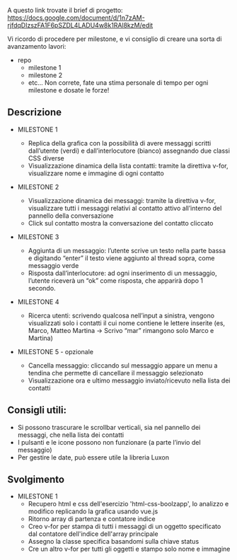 
A questo link trovate il brief di progetto:
https://docs.google.com/document/d/1n7zAM-rjfdqDIzszFA1F6pSZDL4LADU4w8k1RAl8kzM/edit

Vi ricordo di procedere per milestone, e vi consiglio di creare una sorta di avanzamento lavori:
- repo
    - milestone 1
    - milestone 2
    - etc...
Non correte, fate una stima personale di tempo per ogni milestone e dosate le forze!

## Descrizione
- MILESTONE 1
    - Replica della grafica con la possibilità di avere messaggi scritti dall’utente (verdi) e dall’interlocutore (bianco) assegnando due classi CSS diverse
    - Visualizzazione dinamica della lista contatti: tramite la direttiva v-for, visualizzare nome e immagine di ogni contatto

- MILESTONE 2
    - Visualizzazione dinamica dei messaggi: tramite la direttiva v-for, visualizzare tutti i messaggi relativi al contatto attivo all’interno del pannello della conversazione
    - Click sul contatto mostra la conversazione del contatto cliccato

- MILESTONE 3
    - Aggiunta di un messaggio: l’utente scrive un testo nella parte bassa e digitando “enter” il testo viene aggiunto al thread sopra, come messaggio verde
    - Risposta dall’interlocutore: ad ogni inserimento di un messaggio, l’utente riceverà un “ok” come risposta, che apparirà dopo 1 secondo.

- MILESTONE 4
    - Ricerca utenti: scrivendo qualcosa nell’input a sinistra, vengono visualizzati solo i contatti il cui nome contiene le lettere inserite (es, Marco, Matteo Martina -> Scrivo “mar” rimangono solo Marco e Martina)

- MILESTONE 5 - opzionale
    - Cancella messaggio: cliccando sul messaggio appare un menu a tendina che permette di cancellare il messaggio selezionato
    - Visualizzazione ora e ultimo messaggio inviato/ricevuto nella lista dei contatti

## Consigli utili:
- Si possono trascurare le scrollbar verticali, sia nel pannello dei messaggi, che nella lista dei contatti
- I pulsanti e le icone possono non funzionare (a parte l’invio del messaggio)
- Per gestire le date, può essere utile la libreria Luxon

## Svolgimento
- MILESTONE 1
    - Recupero html e css dell'esercizio 'html-css-boolzapp', lo analizzo e modifico replicando la grafica usando vue.js
    - Ritorno array di partenza e contatore indice
    - Creo v-for per stampa di tutti i messaggi di un oggetto specificato dal contatore dell'indice dell'array principale
    - Assegno la classe specifica basandomi sulla chiave status
    - Cre un altro v-for per tutti gli oggetti e stampo solo nome e immagine